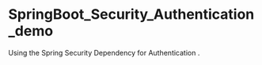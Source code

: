# SpringBoot_Security_Authentication_demo
Using the Spring Security Dependency for Authentication .
